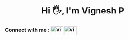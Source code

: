 <h1 align="center">Hi 🖐, I'm Vignesh P</h1>

<!--
**VigneshP-03/VigneshP-03** is a ✨ _special_ ✨ repository because its `README.md` (this file) appears on your GitHub profile.

Here are some ideas to get you started:

- 🔭 I’m currently working on ...
- 🌱 I’m currently learning ...
- 👯 I’m looking to collaborate on ...
- 🤔 I’m looking for help with ...
- 💬 Ask me about ...
- 📫 How to reach me: ...
- 😄 Pronouns: ...
- ⚡ Fun fact: ...
-->

<h3 align="left">Connect with me :  
  <a href="https://linkedin.com/in/vignesh-p-03" target="blank"><img align="center" src="https://raw.githubusercontent.com/rahuldkjain/github-profile-readme-generator/master/src/images/icons/Social/linked-in-alt.svg" alt="vignesh-p-03" height="30" width="40" /></a>
  <a href="https://instagram.com/vignesh.p_03" target="blank"><img align="center" src="https://raw.githubusercontent.com/rahuldkjain/github-profile-readme-generator/master/src/images/icons/Social/instagram.svg" alt="vignesh.p_03" height="30" width="40" /></a>
</h3>
